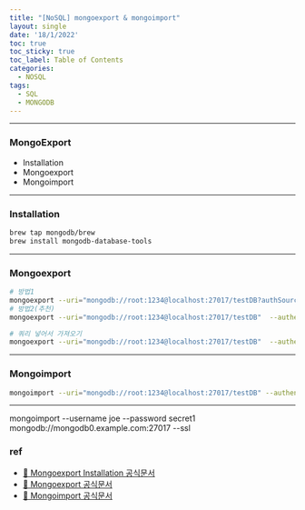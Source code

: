 ```yaml
---
title: "[NoSQL] mongoexport & mongoimport"
layout: single
date: '18/1/2022'
toc: true
toc_sticky: true
toc_label: Table of Contents
categories:
  - NOSQL
tags:
  - SQL
  - MONGODB
---
```


---
### MongoExport
* Installation
* Mongoexport
* Mongoimport

---

### Installation
```bash
brew tap mongodb/brew
brew install mongodb-database-tools
```
---

### Mongoexport
```bash
# 방법1
mongoexport --uri="mongodb://root:1234@localhost:27017/testDB?authSource=admin&retryWrites=true&w=majority"  --collection=dept  --out=dept_from_monogo.json
# 방법2(추천)
mongoexport --uri="mongodb://root:1234@localhost:27017/testDB"  --authenticationDatabase=admin  --collection=dept  --out=dept_from_monogo.json

# 쿼리 넣어서 가져오기
mongoexport --uri="mongodb://root:1234@localhost:27017/testDB"  --authenticationDatabase=admin  --collection=dept -q='{"deptno":{"$gte":30}}'  --out=dept_from_monogo.json
```
---

### Mongoimport
```bash
mongoimport --uri="mongodb://root:1234@localhost:27017/testDB" --authenticationDatabase=admin  -c=dept2 -d=testDB --file=emp_202201181218.json
```
---


mongoimport --username joe --password secret1 mongodb://mongodb0.example.com:27017 --ssl

### ref
* [🔗 Mongoexport Installation 공식문서](https://docs.mongodb.com/database-tools/installation/installation/)
* [🔗 Mongoexport 공식문서](https://docs.mongodb.com/database-tools/mongoexport/)
* [🔗 Mongoimport 공식문서](https://docs.mongodb.com/database-tools/mongoimport/)